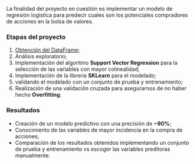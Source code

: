 La finalidad del proyecto en cuestión es implementar un modelo de regresión logística para predecir cuales son los potenciales compradores de acciones en la bolsa de valores.

### Etapas del proyecto
1. [Obtención del DataFrame](https://github.com/emaro03/python-ml-course/tree/master/datasets/bank);
2. Análisis exploratorio;
3. Implementación del algoritmo **Support Vector Regression** para la selección de las variables con mayor colinealidad;
4. Implementación de la librería **SKLearn** para el modelado;
5. validando el modelado con un conjunto de prueba y entrenamiento;
6. Realización de una validación cruzada para asegurarnos de no haber hecho **Overfitting**.

### Resultados

* Creación de un modelo predictivo con una precisión de **~90%**;
* Conocimiento de las variables de mayor incidencia en la compra de acciones;
* Comparación de los resultados obtenidos implementando un conjunto de prueba y entrenamiento vs escoger las variables preditoras manualmente.

